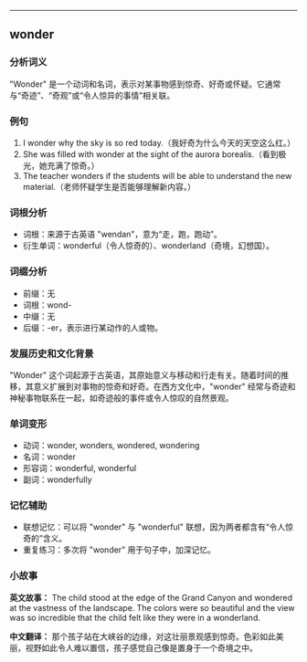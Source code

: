 
---------------
## wonder
### 分析词义
"Wonder" 是一个动词和名词，表示对某事物感到惊奇、好奇或怀疑。它通常与“奇迹”、“奇观”或“令人惊异的事情”相关联。

### 例句
1. I wonder why the sky is so red today.（我好奇为什么今天的天空这么红。）
2. She was filled with wonder at the sight of the aurora borealis.（看到极光，她充满了惊奇。）
3. The teacher wonders if the students will be able to understand the new material.（老师怀疑学生是否能够理解新内容。）

### 词根分析
- 词根：来源于古英语 "wendan"，意为“走，跑，跑动”。
- 衍生单词：wonderful（令人惊奇的）、wonderland（奇境，幻想国）。

### 词缀分析
- 前缀：无
- 词根：wond-
- 中缀：无
- 后缀：-er，表示进行某动作的人或物。

### 发展历史和文化背景
"Wonder" 这个词起源于古英语，其原始意义与移动和行走有关。随着时间的推移，其意义扩展到对事物的惊奇和好奇。在西方文化中，"wonder" 经常与奇迹和神秘事物联系在一起，如奇迹般的事件或令人惊叹的自然景观。

### 单词变形
- 动词：wonder, wonders, wondered, wondering
- 名词：wonder
- 形容词：wonderful, wonderful
- 副词：wonderfully

### 记忆辅助
- 联想记忆：可以将 "wonder" 与 "wonderful" 联想，因为两者都含有“令人惊奇的”含义。
- 重复练习：多次将 "wonder" 用于句子中，加深记忆。

### 小故事
**英文故事：**
The child stood at the edge of the Grand Canyon and wondered at the vastness of the landscape. The colors were so beautiful and the view was so incredible that the child felt like they were in a wonderland.

**中文翻译：**
那个孩子站在大峡谷的边缘，对这壮丽景观感到惊奇。色彩如此美丽，视野如此令人难以置信，孩子感觉自己像是置身于一个奇境之中。

